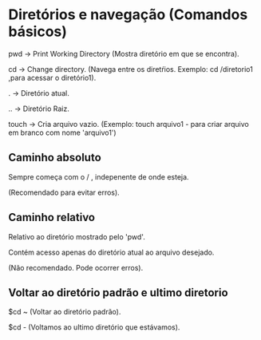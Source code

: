 
# Diretórios e navegação (Comandos básicos)

pwd -> Print Working Directory (Mostra diretório em que se encontra).

cd -> Change directory. (Navega entre os diretŕios. Exemplo: cd /diretorio1 ,para acessar o diretório1).

. -> Diretório atual.

.. -> Diretório Raiz.

touch -> Cria arquivo vazio. (Exemplo: touch arquivo1 - para criar arquivo em branco com nome 'arquivo1')

## Caminho absoluto

Sempre começa com o / , indepenente de onde esteja.

(Recomendado para evitar erros).

## Caminho relativo

Relativo ao diretório mostrado pelo 'pwd'.

Contém acesso apenas do diretório atual ao arquivo desejado.

(Não recomendado. Pode ocorrer erros).

## Voltar ao diretório padrão e ultimo diretorio

$cd ~ (Voltar ao diretório padrão).

$cd - (Voltamos ao ultimo diretório que estávamos).